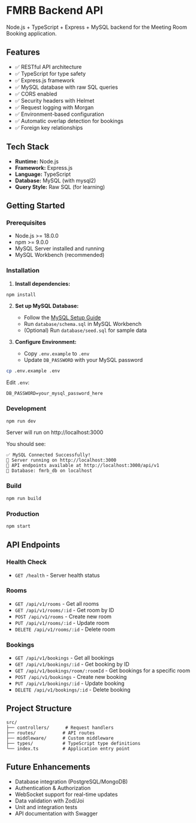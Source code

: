# FMRB Backend API

Node.js + TypeScript + Express + MySQL backend for the Meeting Room Booking application.

## Features

- ✅ RESTful API architecture
- ✅ TypeScript for type safety
- ✅ Express.js framework
- ✅ MySQL database with raw SQL queries
- ✅ CORS enabled
- ✅ Security headers with Helmet
- ✅ Request logging with Morgan
- ✅ Environment-based configuration
- ✅ Automatic overlap detection for bookings
- ✅ Foreign key relationships

## Tech Stack

- **Runtime:** Node.js
- **Framework:** Express.js
- **Language:** TypeScript
- **Database:** MySQL (with mysql2)
- **Query Style:** Raw SQL (for learning)

## Getting Started

### Prerequisites

- Node.js >= 18.0.0
- npm >= 9.0.0
- MySQL Server installed and running
- MySQL Workbench (recommended)

### Installation

1. **Install dependencies:**
```bash
npm install
```

2. **Set up MySQL Database:**
   - Follow the [MySQL Setup Guide](./MYSQL_SETUP.md)
   - Run `database/schema.sql` in MySQL Workbench
   - (Optional) Run `database/seed.sql` for sample data

3. **Configure Environment:**
   - Copy `.env.example` to `.env`
   - Update `DB_PASSWORD` with your MySQL password

```bash
cp .env.example .env
```

Edit `.env`:
```env
DB_PASSWORD=your_mysql_password_here
```

### Development

```bash
npm run dev
```

Server will run on http://localhost:3000

You should see:
```
✅ MySQL Connected Successfully!
🚀 Server running on http://localhost:3000
📡 API endpoints available at http://localhost:3000/api/v1
💾 Database: fmrb_db on localhost
```

### Build

```bash
npm run build
```

### Production

```bash
npm start
```

## API Endpoints

### Health Check
- `GET /health` - Server health status

### Rooms
- `GET /api/v1/rooms` - Get all rooms
- `GET /api/v1/rooms/:id` - Get room by ID
- `POST /api/v1/rooms` - Create new room
- `PUT /api/v1/rooms/:id` - Update room
- `DELETE /api/v1/rooms/:id` - Delete room

### Bookings
- `GET /api/v1/bookings` - Get all bookings
- `GET /api/v1/bookings/:id` - Get booking by ID
- `GET /api/v1/bookings/room/:roomId` - Get bookings for a specific room
- `POST /api/v1/bookings` - Create new booking
- `PUT /api/v1/bookings/:id` - Update booking
- `DELETE /api/v1/bookings/:id` - Delete booking

## Project Structure

```
src/
├── controllers/      # Request handlers
├── routes/          # API routes
├── middleware/      # Custom middleware
├── types/           # TypeScript type definitions
└── index.ts         # Application entry point
```

## Future Enhancements

- Database integration (PostgreSQL/MongoDB)
- Authentication & Authorization
- WebSocket support for real-time updates
- Data validation with Zod/Joi
- Unit and integration tests
- API documentation with Swagger

